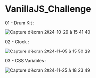 # VanillaJS_Challenge

01 - Drum Kit :

![Capture d’écran 2024-10-29 à 15 41 40](https://github.com/user-attachments/assets/7694bac8-f451-41b2-b667-cb90b8b6a3f8)

02 - Clock :

![Capture d’écran 2024-11-05 à 15 50 28](https://github.com/user-attachments/assets/1043a329-4298-4367-9ac2-3ec25947d989)


03 - CSS Variables :

![Capture d’écran 2024-11-25 à 18 23 49](https://github.com/user-attachments/assets/d10ad62d-53ff-4e35-90ec-88789b7dee91)
